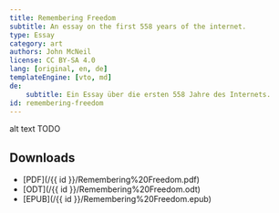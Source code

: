 ```yaml
---
title: Remembering Freedom
subtitle: An essay on the first 558 years of the internet.
type: Essay
category: art
authors: John McNeil
license: CC BY-SA 4.0
lang: [original, en, de]
templateEngine: [vto, md]
de:
    subtitle: Ein Essay über die ersten 558 Jahre des Internets.
id: remembering-freedom
---
```


<object data="/{{ id }}/Remembering Freedom.pdf" type="application/pdf" width="100%" height="800">alt text TODO</object>

## Downloads

- [PDF](/{{ id }}/Remembering%20Freedom.pdf)
- [ODT](/{{ id }}/Remembering%20Freedom.odt)
- [EPUB](/{{ id }}/Remembering%20Freedom.epub)
